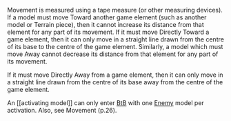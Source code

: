 Movement is measured using a tape measure (or other measuring devices).
If a model must move Toward another game element (such as another model or Terrain piece), then it cannot increase its distance from that element for any part of its movement.
If it must move Directly Toward a game element, then it can only move in a straight line drawn from the centre of its base to the centre of the game element.
Similarly, a model which must move Away cannot decrease its distance from that element for any part of its movement.

If it must move Directly Away from a game element, then it can only move in a straight line drawn from the centre of its base away from the centre of the game element.

An [[activating model]] can only enter [BtB](Base-to-Base) with one [Enemy](Enemy-Friendly) model per activation.
Also, see Movement (p.26).